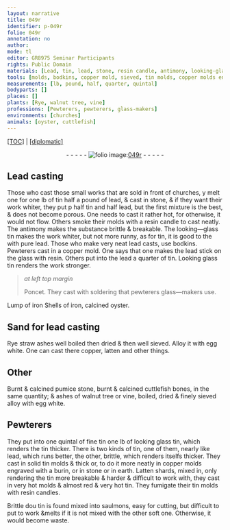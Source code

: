```yaml
---
layout: narrative
title: 049r
identifier: p-049r
folio: 049r
annotation: no
author:
mode: tl
editor: GR8975 Seminar Participants
rights: Public Domain
materials: [Lead, tin, lead, stone, resin candle, antimony, looking-glass tin, pure lead, copper, glass, resin, Looking glass tin, soldering, iron, Shells of iron, calcined oyster, Rye straw ashes, egg white, latten, Burnt & calcined pumice stone, burnt & calcined cuttlefish bones, ashes of walnut tree, vine, fine tin, looking glass tin, earth, Latten, resin candles, Brittle dou tin]
tools: [molds, bodkins, copper mold, sieved, tin molds, copper molds engraved with a burin, or in stone or in earth, burin]
measurements: [lb, pound, half, quarter, quintal]
bodyparts: []
places: []
plants: [Rye, walnut tree, vine]
professions: [Pewterers, pewterers, glass-makers]
environments: [churches]
animals: [oyster, cuttlefish]
---
```


<p><a href="{{ site.baseurl }}/translation/">[TOC]</a> | <a href="{{ site.baseurl }}/texts/p-049r_tc/" target="_blank">[diplomatic]</a></p><div class="folio" align="center">- - - - - <a href="http://gallica.bnf.fr/ark:/12148/btv1b10500001g/f103.image" target="_blank"><img src="https://cu-mkp.github.io/2017-workshop-edition/assets/photo-icon.png" alt="folio image: " style="display:inline-block; margin-bottom:-3px;"/>049r</a> - - - - - </div>  
  

## <span class="m">Lead</span> casting

 
Those who cast those small works that are sold in front of <span class="env">churches</span>, <span class="del">y</span> melt <span class="del">one</span> for one <span class="ms">lb</span> of <span class="m">tin</span> half a <span class="ms">pound</span> of <span class="m">lead</span>, & cast in <span class="m">stone</span>, & if they want their work whiter, they put <span class="del">p</span> <span class="ms">half</span> <span class="m">tin</span> and <span class="ms">half</span> <span class="m">lead</span>, but the first mixture is the best, & does not become porous. One needs to cast it rather hot, for otherwise, it would not flow. Others smoke their <span class="tl">molds</span> with a <span class="m">resin candle</span> to cast neatly. The <span class="m">antimony</span> makes the substance brittle & breakable. The <span class="m">looking—glass tin</span> makes the work whiter, but not more runny, as for <span class="m">tin</span>, it is good <span class="del">to the</span> with <span class="m">pure lead</span>. Those who make very neat <span class="m">lead</span> casts, use <span class="tl">bodkins</span>. <span class="pro">Pewterers</span> cast in a <span class="tl"><span class="m">copper</span> mold</span>. One says that one makes the <span class="m">lead</span> stick on the <span class="m">glass</span> with <span class="m">resin</span>. Others put into the <span class="m">lead</span> a <span class="ms">quarter</span> of <span class="m">tin</span>. <span class="m">Looking glass tin </span> renders the work stronger.
 
> *at left top margin*
> 
> 
>   <span class="pn">Poncet</span>. They cast with <span class="m">soldering</span> that <span class="del"><span class="pro">pewterers</span></span> <span class="add"><span class="pro">glass—makers</span></span> use. 
 
 Lump of <span class="m">iron</span> <span class="m">Shells of iron</span>, <span class="m">calcined <span class="al">oyster</span></span>. 
 
 
  

## Sand for <span class="m">lead</span> casting

 
<span class="m"><span class="pa">Rye</span> straw ashes</span> well boiled then dried & then well <span class="tl">sieved</span>. Alloy it with <span class="m">egg white</span>. One can cast there <span class="m">copper</span>, <span class="m">latten</span> and other things.
 
 
  

## Other

 
<span class="m">Burnt & calcined pumice stone</span>, <span class="m">burnt & calcined <span class="al">cuttlefish</span> bones</span>, in the same quantity; & <span class="m">ashes of <span class="pa">walnut tree</span></span> or <span class="m"><span class="pa">vine</span></span>, boiled, dried & finely <span class="tl">sieved</span> alloy with <span class="m">egg white</span>.
 
 
  

## <span class="pro">Pewterers</span>

 
They put into one <span class="ms">quintal</span> of <span class="m">fine tin</span> one <span class="ms">lb</span> of <span class="m">looking glass tin</span>, which renders the <span class="m">tin</span> thicker. There is two kinds of <span class="m">tin</span>, one of them, nearly like <span class="m">lead</span>, which runs better, the other, brittle, which renders itselfs thicker. They cast in solid <span class="tl"><span class="m">tin</span> molds</span> & thick or, to do it more neatly in <span class="tl"><span class="m">copper</span> molds engraved with a <span class="tl">burin</span>, or in <span class="m">stone</span> or in <span class="m">earth</span></span>. <span class="m">Latten</span> shards, mixed in, only rendering the <span class="m">tin</span> more breakable & harder & difficult to work with, they cast <span class="add">in</span> very hot <span class="tl">molds</span> <span class="del">& almost red</span> & very hot <span class="m">tin</span>. They fumigate their <span class="tl"><span class="m">tin</span> molds</span> with <span class="m">resin candles</span>.
 
<span class="m">Brittle <span class="del">dou</span> tin</span> is found mixed into saulmons, easy for cutting, but difficult to put to work &melts if it is not mixed with the other soft one. Otherwise, it would become waste.
 
